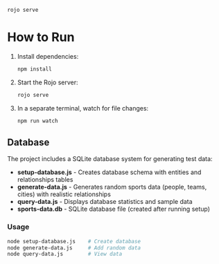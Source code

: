 `rojo serve`

# How to Run

1. Install dependencies:

   ```bash
   npm install
   ```

2. Start the Rojo server:

   ```bash
   rojo serve
   ```

3. In a separate terminal, watch for file changes:
   ```bash
   npm run watch
   ```

## Database

The project includes a SQLite database system for generating test data:

- **setup-database.js** - Creates database schema with entities and relationships tables
- **generate-data.js** - Generates random sports data (people, teams, cities) with realistic relationships
- **query-data.js** - Displays database statistics and sample data
- **sports-data.db** - SQLite database file (created after running setup)

### Usage

```bash
node setup-database.js    # Create database
node generate-data.js     # Add random data
node query-data.js        # View data
```
